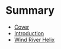 # Summary

* [Cover](README.md)
* [Introduction](documentation/introduction.md)
* [Wind River Helix](WindRiverHelix/WindRiverHelix.md)

